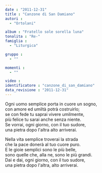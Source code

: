 ```yaml
---
date : "2011-12-31"
title : "Canzone di San Damiano"
autori : 
  - "Ortolani"

album : "Fratello sole sorella luna"
tonalita : "Re-"
famiglia : 
  - "Liturgica"

gruppo : 
  - ""

momenti : 
  - ""

video : 
identificatore : "canzone_di_san_damiano"
data_revisione : "2011-12-31"
---
```

  
  
Ogni uomo semplice porta in cuore un sogno,  
con amore ed umiltà potrà costruirlo;  
se con fede tu saprai vivere umilmente,  
più felice tu sarai anche senza niente.  
Se vorrai, ogni giorno, con il tuo sudore,  
una pietra dopo l'altra alto arriverai.  
  
  
  
Nella vita semplice troverai la strada  
che la pace donerà al tuo cuore puro.  
E le gioie semplici sono le più belle,  
sono quelle che, alla ne, sono le più grandi.  
Dai e dai, ogni giorno, con il tuo sudore,  
una pietra dopo l'altra, alto arriverai.  
  
  
  
